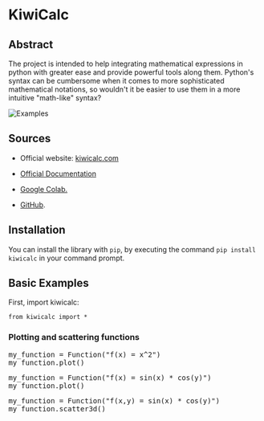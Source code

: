 <h1>KiwiCalc</h1>
<h2>Abstract</h2>
The project is intended to help integrating mathematical
expressions in python with greater ease and provide powerful
tools along them.
Python's syntax can be cumbersome when it comes to 
more sophisticated mathematical notations, so wouldn't it be easier to
use them in a more intuitive "math-like" syntax?


![Examples](https://github.com/jonaprojects/kiwicalc/blob/main/kiwicalc_functions16x9.gif)


<h2>Sources</h2>

* Official website: <a href="https://www.kiwicalc.com">kiwicalc.com</a>
  
* <a href="https://www.kiwicalc.com/documentation">Official Documentation </a>

* <a href="https://colab.research.google.com/drive/1x411iW1nczAp67YBfp55Erd-72Nd7k7Z?usp=sharing">Google Colab.</a>
* <a href="https://github.com/jonaprojects/kiwicalc">GitHub</a>.


<h2>Installation</h2>

You can install the library with <code>pip</code>, by executing the command <code>pip install kiwicalc</code> in your command prompt.
  
<h2>Basic Examples</h2>
First, import kiwicalc:

<code>from kiwicalc import *</code>
<h3>Plotting and scattering functions </h3>

<pre lang="python">
my_function = Function("f(x) = x^2")
my_function.plot()
</pre>

<pre lang="python">
my_function = Function("f(x) = sin(x) * cos(y)")
my_function.plot()
</pre>

<pre lang="python">
my_function = Function("f(x,y) = sin(x) * cos(y)")
my_function.scatter3d()
</pre>


  
